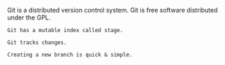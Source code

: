 Git is a distributed version control system.
Git is free software distributed under the GPL.

```plain
Git has a mutable index called stage.
```

```plain
Git tracks changes.
```

```plain
Creating a new branch is quick & simple.
```